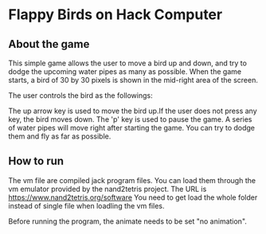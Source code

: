 # Flappy Birds on Hack Computer

## About the game
This simple game allows the user to move a bird up and down, and try to dodge the upcoming
 water pipes as many as possible. When the game starts, a bird of 30 by 30 pixels is shown
in the mid-right area of the screen. 

The user controls the bird as the followings:

The up arrow key is used to move the bird up.If the user does not press any key, the bird 
moves down. The 'p' key is used to pause the game. A series of water pipes will move right 
after starting the game. You can try to dodge them and fly as far as possible.

## How to run
The vm file are compiled jack program files. You can load them through the vm emulator 
provided by the nand2tetris project. The URL is 
https://www.nand2tetris.org/software
You need to get load the whole folder instead of single file when loadling the vm files.

Before running the program, the animate needs to be set "no animation".


